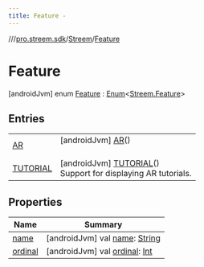 ```yaml
---
title: Feature -
---
```

//[<root>](../../../../index.md)/[pro.streem.sdk](../../index.md)/[Streem](../index.md)/[Feature](index.md)



# Feature  
 [androidJvm] enum [Feature](index.md) : [Enum](https://kotlinlang.org/api/latest/jvm/stdlib/kotlin/-enum/index.html)<[Streem.Feature](index.md)>    


## Entries  
  
| | |
|---|---|
| <a name="pro.streem.sdk/Streem.Feature.AR///PointingToDeclaration/"></a>[AR](-a-r/index.md)| <a name="pro.streem.sdk/Streem.Feature.AR///PointingToDeclaration/"></a> [androidJvm] [AR](-a-r/index.md)()  <br>   <br>|
| <a name="pro.streem.sdk/Streem.Feature.TUTORIAL///PointingToDeclaration/"></a>[TUTORIAL](-t-u-t-o-r-i-a-l/index.md)| <a name="pro.streem.sdk/Streem.Feature.TUTORIAL///PointingToDeclaration/"></a> [androidJvm] [TUTORIAL](-t-u-t-o-r-i-a-l/index.md)()  <br>Support for displaying AR tutorials.   <br>|


## Properties  
  
|  Name |  Summary | 
|---|---|
| <a name="pro.streem.sdk/Streem.Feature/name/#/PointingToDeclaration/"></a>[name](index.md#%5Bpro.streem.sdk%2FStreem.Feature%2Fname%2F%23%2FPointingToDeclaration%2F%5D%2FProperties%2F1825239512)| <a name="pro.streem.sdk/Streem.Feature/name/#/PointingToDeclaration/"></a> [androidJvm] val [name](index.md#%5Bpro.streem.sdk%2FStreem.Feature%2Fname%2F%23%2FPointingToDeclaration%2F%5D%2FProperties%2F1825239512): [String](https://kotlinlang.org/api/latest/jvm/stdlib/kotlin/-string/index.html)   <br>|
| <a name="pro.streem.sdk/Streem.Feature/ordinal/#/PointingToDeclaration/"></a>[ordinal](index.md#%5Bpro.streem.sdk%2FStreem.Feature%2Fordinal%2F%23%2FPointingToDeclaration%2F%5D%2FProperties%2F1825239512)| <a name="pro.streem.sdk/Streem.Feature/ordinal/#/PointingToDeclaration/"></a> [androidJvm] val [ordinal](index.md#%5Bpro.streem.sdk%2FStreem.Feature%2Fordinal%2F%23%2FPointingToDeclaration%2F%5D%2FProperties%2F1825239512): [Int](https://kotlinlang.org/api/latest/jvm/stdlib/kotlin/-int/index.html)   <br>|

